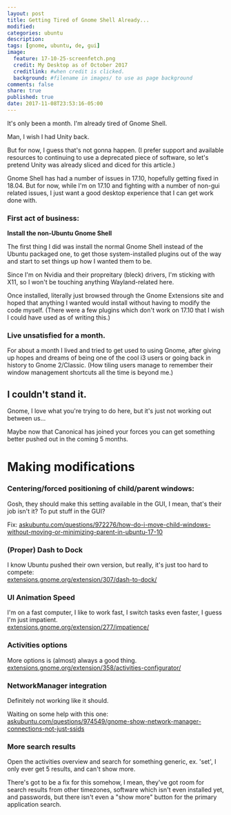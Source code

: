 ```yaml
---
layout: post
title: Getting Tired of Gnome Shell Already...
modified:
categories: ubuntu
description:
tags: [gnome, ubuntu, de, gui]
image:
  feature: 17-10-25-screenfetch.png
  credit: My Desktop as of October 2017
  creditlink: #when credit is clicked.
  background: #filename in images/ to use as page background
comments: false
share: true
published: true
date: 2017-11-08T23:53:16-05:00
---
```


It's only been a month. I'm already tired of Gnome Shell.

Man, I wish I had Unity back.

But for now, I guess that's not gonna happen. (I prefer support and available resources to continuing to use a deprecated piece of software, so let's pretend Unity was already sliced and diced for this article.)

Gnome Shell has had a number of issues in 17.10, hopefully getting fixed in 18.04. But for now, while I'm on 17.10 and fighting with a number of non-gui related issues, I just want a good desktop experience that I can get work done with.

### First act of business:

**Install the non-Ubuntu Gnome Shell**

The first thing I did was install the normal Gnome Shell instead of the Ubuntu packaged one, to get those system-installed plugins out of the way and start to set things up how I wanted them to be.

Since I'm on Nvidia and their propreitary (bleck) drivers, I'm sticking with X11, so I won't be touching anything Wayland-related here.

Once installed, literally just browsed through the Gnome Extensions site and hoped that anything I wanted would install without having to modify the code myself. (There were a few plugins which don't work on 17.10 that I wish I could have used as of writing this.)

### Live unsatisfied for a month.

For about a month I lived and tried to get used to using Gnome, after giving up hopes and dreams of being one of the cool i3 users or going back in history to Gnome 2/Classic. (How tiling users manage to remember their window management shortcuts all the time is beyond me.)

## I couldn't stand it.

Gnome, I love what you're trying to do here, but it's just not working out between us...

Maybe now that Canonical has joined your forces you can get something better pushed out in the coming 5 months.

# Making modifications

### Centering/forced positioning of child/parent windows:

Gosh, they should make this setting available in the GUI, I mean, that's their job isn't it? To put stuff in the GUI?

Fix: [askubuntu.com/questions/972276/how-do-i-move-child-windows-without-moving-or-minimizing-parent-in-ubuntu-17-10](https://askubuntu.com/questions/972276/how-do-i-move-child-windows-without-moving-or-minimizing-parent-in-ubuntu-17-10)

### (Proper) Dash to Dock

I know Ubuntu pushed their own version, but really, it's just too hard to compete:  
[extensions.gnome.org/extension/307/dash-to-dock/](https://extensions.gnome.org/extension/307/dash-to-dock/)

### UI Animation Speed

I'm on a fast computer, I like to work fast, I switch tasks even faster, I guess I'm just impatient.  
[extensions.gnome.org/extension/277/impatience/](https://extensions.gnome.org/extension/277/impatience/)

### Activities options

More options is (almost) always a good thing.  
[extensions.gnome.org/extension/358/activities-configurator/](https://extensions.gnome.org/extension/358/activities-configurator/)

### NetworkManager integration

Definitely not working like it should.

Waiting on some help with this one: [askubuntu.com/questions/974549/gnome-show-network-manager-connections-not-just-ssids](https://askubuntu.com/questions/974549/gnome-show-network-manager-connections-not-just-ssids)

### More search results

Open the activities overview and search for something generic, ex. 'set', I only ever get 5 results, and can't show more.

There's got to be a fix for this somehow, I mean, they've got room for search results from other timezones, software which isn't even installed yet, and passwords, but there isn't even a "show more" button for the primary application search.

